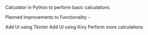 Calculator in Python to perform basic calculations

Planned Improvements to Functionality -

Add UI using Tkinter
Add UI using Kivy
Perform more calculations
